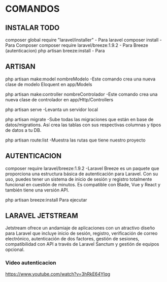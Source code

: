 # COMANDOS 
## INSTALAR TODO
composer global require "laravel/installer" - Para laravel
composer install - Para Composer
composer require laravel/breeze:1.9.2 - Para Breeze (autenticacion)
php artisan breeze:install - Para 


## ARTISAN
php artisan make:model nombreModelo -Este comando crea una nueva clase de modelo Eloquent en app/Models

php artisan make:controller nombreControlador -Este comando crea una nueva clase de controlador en app/Http/Controllers

php artisan serve -Levanta un servidor local

php artisan migrate -Sube todas las migraciones que están en base de datos/migrations. Así crea las tablas con sus respectivas columnas y tipos de datos a tu DB.

php artisan route:list -Muestra las rutas que tiene nuestro proyecto


## AUTENTICACION
composer require laravel/breeze:1.9.2
-Laravel Breeze es un paquete que proporciona una estructura básica de autenticación para Laravel. Con su uso, puedes tener un sistema de inicio de sesión y registro totalmente funcional en cuestión de minutos. Es compatible con Blade, Vue y React y también tiene una versión API.

php artisan breeze:install
Para ejecutar

## LARAVEL JETSTREAM
Jetstream ofrece un andamiaje de aplicaciones con un atractivo diseño para Laravel que incluye inicio de sesión, registro, verificación de correo electrónico, autenticación de dos factores, gestión de sesiones, compatibilidad con API a través de Laravel Sanctum y gestión de equipos opcional. 


### Video autenticacion 
https://www.youtube.com/watch?v=3hRkE64YIqg
